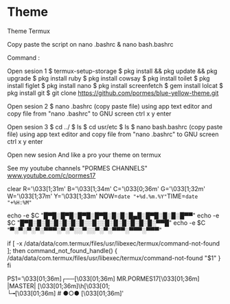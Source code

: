 # Theme
Theme Termux

Copy paste the script on nano .bashrc & nano bash.bashrc

Command :

Open sesion 1
$ termux-setup-storage
$ pkg install && pkg update && pkg upgrade
$ pkg install ruby
$ pkg install cowsay
$ pkg install toilet
$ pkg install figlet
$ pkg install nano
$ pkg install screenfetch
$ gem install lolcat
$ pkg install git
$ git clone https://github.com/pormes/blue-yellow-theme.git

Open sesion 2
$ nano .bashrc (copy paste file)
using app text editor and copy file from "nano .bashrc" to GNU screen
ctrl x y enter

Open sesion 3
$ cd ../
$ ls
$ cd usr/etc
$ ls
$ nano bash.bashrc (copy paste file)
using app text editor and copy file from "nano .bashrc" to GNU screen
ctrl x y enter

Open new sesion
And like a pro your theme on termux

See my youtube channels "PORMES CHANNELS"
www.youtube.com/c/pormes17

clear
R='\033[1;31m'
B='\033[1;34m'
C='\033[0;36m'
G='\033[1;32m'
W='\033[1;37m'
Y='\033[1;33m'
NOW=`date "+%d.%m.%Y"`TIME=`date "+%H:%M"`

echo -e $C        "█▀█░█▀█░█▀█░█▀█░█░█░█▄█░█▀█░█░█░█▀▀"
echo -e $C        "█▀█░█░█░█░█░█░█░░█░░█░█░█░█░█░█░▀▀█"
echo -e $C        "▀░▀░▀░▀░▀▀▀░▀░▀░░▀░░▀░▀░▀▀▀░▀▀▀░▀▀▀"

if [ -x /data/data/com.termux/files/usr/libexec/termux/command-not-found ]; then
        command_not_found_handle() {
                /data/data/com.termux/files/usr/libexec/termux/command-not-found "$1"
        }
fi

PS1='\033[01;36m\]┌──\[\033[01;36m\] MR.PORMES17\[\033[01;36m\] |MASTER| \[\033[01;36m\]\h\[\033[01;                 
└╼\[\033[01;36m\] \# ●○● \[\033[01;36m\]'
